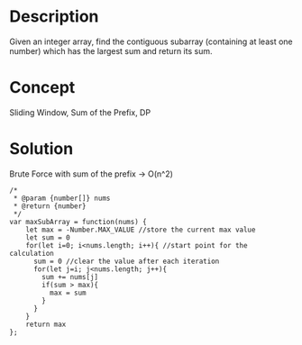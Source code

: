 # Description
Given an integer array, find the contiguous subarray (containing at least one number) which has the largest sum and return its sum.

# Concept
Sliding Window, Sum of the Prefix, DP

# Solution
Brute Force with sum of the prefix -> O(n^2)
```
/*
 * @param {number[]} nums
 * @return {number}
 */
var maxSubArray = function(nums) {
    let max = -Number.MAX_VALUE //store the current max value
    let sum = 0
    for(let i=0; i<nums.length; i++){ //start point for the calculation
      sum = 0 //clear the value after each iteration
      for(let j=i; j<nums.length; j++){
        sum += nums[j]
        if(sum > max){
          max = sum
        }
      }
    }
    return max
};
```
